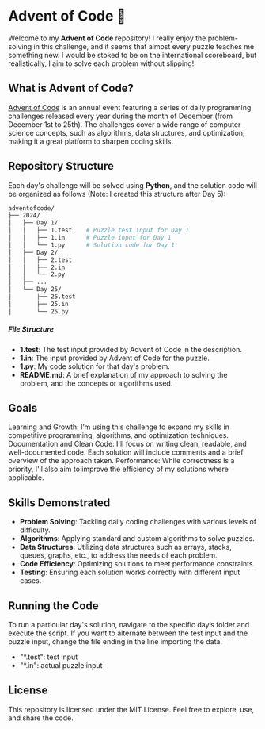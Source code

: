 # Advent of Code 🎄

Welcome to my **Advent of Code** repository! I really enjoy the problem-solving in this challenge, and it seems that almost every puzzle teaches me something new. I would be stoked to be on the international scoreboard, but realistically, I aim to solve each problem without slipping!

## What is Advent of Code?

[Advent of Code](https://adventofcode.com/2023/) is an annual event featuring a series of daily programming challenges released every year during the month of December (from December 1st to 25th). The challenges cover a wide range of computer science concepts, such as algorithms, data structures, and optimization, making it a great platform to sharpen coding skills.

## Repository Structure

Each day's challenge will be solved using **Python**, and the solution code will be organized as follows (Note: I created this structure after Day 5):

```bash
adventofcode/
├── 2024/
│   ├── Day 1/
│   │   ├── 1.test    # Puzzle test input for Day 1
│   │   ├── 1.in      # Puzzle input for Day 1
│   │   └── 1.py      # Solution code for Day 1
│   ├── Day 2/
│   │   ├── 2.test    
│   │   ├── 2.in      
│   │   └── 2.py      
│   ├── ...
│   └── Day 25/
│       ├── 25.test    
│       ├── 25.in      
│       └── 25.py
```
##### File Structure
- **1.test**: The test input provided by Advent of Code in the description.
- **1.in**:   The input provided by Advent of Code for the puzzle.
- **1.py**:   My code solution for that day's problem.
- **README.md**: A brief explanation of my approach to solving the problem, and the concepts or algorithms used.

## Goals
Learning and Growth: I’m using this challenge to expand my skills in competitive programming, algorithms, and optimization techniques.
Documentation and Clean Code: I'll focus on writing clean, readable, and well-documented code. Each solution will include comments and a brief overview of the approach taken.
Performance: While correctness is a priority, I'll also aim to improve the efficiency of my solutions where applicable.

## Skills Demonstrated
- **Problem Solving**: Tackling daily coding challenges with various levels of difficulty.
- **Algorithms**: Applying standard and custom algorithms to solve puzzles.
- **Data Structures**: Utilizing data structures such as arrays, stacks, queues, graphs, etc., to address the needs of each problem.
- **Code Efficiency**: Optimizing solutions to meet performance constraints.
- **Testing**: Ensuring each solution works correctly with different input cases.

## Running the Code
To run a particular day's solution, navigate to the specific day’s folder and execute the script.
If you want to alternate between the test input and the puzzle input, change the file ending in the line importing the data. 
- "*.test": test input
- "*.in": actual puzzle input

## License
This repository is licensed under the MIT License. Feel free to explore, use, and share the code.